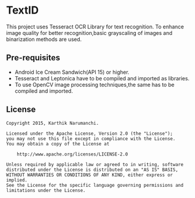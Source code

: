 # TextID

This project uses Tesseract OCR Library for text recognition. To enhance image quality for better recognition,basic grayscaling of images and binarization methods are used.

## Pre-requisites

* Android Ice Cream Sandwich(API 15) or higher.
* Tesseract and Leptonica have to be compiled and imported as libraries.
* To use OpenCV image processing techniques,the same has to be compiled and imported.

## License

    Copyright 2015, Karthik Narumanchi.

    Licensed under the Apache License, Version 2.0 (the "License");
    you may not use this file except in compliance with the License.
    You may obtain a copy of the License at

        http://www.apache.org/licenses/LICENSE-2.0

    Unless required by applicable law or agreed to in writing, software
    distributed under the License is distributed on an "AS IS" BASIS,
    WITHOUT WARRANTIES OR CONDITIONS OF ANY KIND, either express or implied.
    See the License for the specific language governing permissions and
    limitations under the License.
